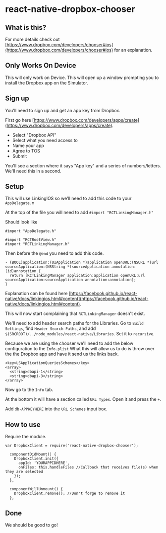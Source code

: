 # react-native-dropbox-chooser

## What is this?

For more details check out [https://www.dropbox.com/developers/chooser#ios](https://www.dropbox.com/developers/chooser#ios) for an explanation.

## Only Works On Device

This will only work on Device. This will open up a window prompting you to install the Dropbox app on the Simulator.

## Sign up 

You'll need to sign up and get an app key from Dropbox.

First go here [https://www.dropbox.com/developers/apps/create](https://www.dropbox.com/developers/apps/create).

* Select "Dropbox API"
* Select what you need access to
* Name your app
* Agree to TOS
* Submit

You'll see a section where it says "App key" and a series of numbers/letters. We'll need this in a second.


## Setup

This will use LinkingIOS so we'll need to add this code to your `AppDelegate.m`

At the top of the file you will need to add `#import "RCTLinkingManager.h"`

Should look like 

```
#import "AppDelegate.h"

#import "RCTRootView.h"
#import "RCTLinkingManager.h"
```

Then before the `@end` you need to add this code.

```
- (BOOL)application:(UIApplication *)application openURL:(NSURL *)url sourceApplication:(NSString *)sourceApplication annotation:(id)annotation {
  return [RCTLinkingManager application:application openURL:url sourceApplication:sourceApplication annotation:annotation];
}
```
Explanation can be found here [https://facebook.github.io/react-native/docs/linkingios.html#content](https://facebook.github.io/react-native/docs/linkingios.html#content).

This will now start complaining that `RCTLinkingManager` doesn't exist.

We'll need to add header search paths for the Libraries.
Go to `Build Settings`, find `Header Search Paths`, and add `$(SRCROOT)/../node_modules/react-native/Libraries`. Set it to `recursive`.

Because we are using the chooser we'll need to add the below configuration to the `Info.plist`
What this will allow us to do is throw over the the Dropbox app and have it send us the links back.

```
<key>LSApplicationQueriesSchemes</key>
<array>
  <string>dbapi-1</string>
  <string>dbapi-3</string>
</array>
```

Now go to the `Info` tab.

At the bottom it will have a section called `URL Types`.
Open it and press the `+`.

Add `db-APPKEYHERE` into the `URL Schemes` input box.

## How to use

Require the module.

```
var DropboxClient = require('react-native-dropbox-chooser');
```

```
  componentDidMount() {
    DropboxClient.init({
      appId: 'YOURAPPIDHERE',
      onFiles: this.handleFiles //Callback that receives file(s) when they are selected
    });
  },

  componentWillUnmount() {
    DropboxClient.remove(); //Don't forge to remove it
  },
 ```

## Done

We should be good to go!